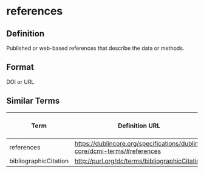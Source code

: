 # references 

## Definition 
Published or web-based references that describe the data or methods.

## Format
DOI or URL

## Similar Terms 
|Term|Definition URL|Source Vocabulary Publisher/Creator|
|----|----------|-----------------|
|references|https://dublincore.org/specifications/dublin-core/dcmi-terms/#references|Darwin Core|
|bibliographicCitation|http://purl.org/dc/terms/bibliographicCitation|Darwin Core|

 